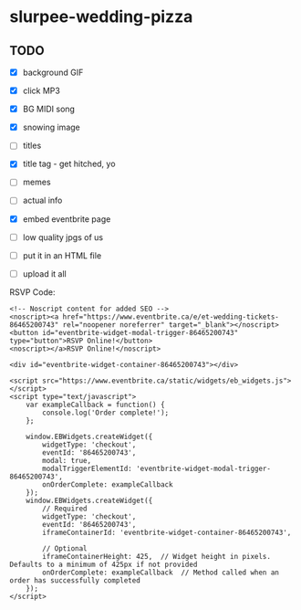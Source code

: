 # slurpee-wedding-pizza

## TODO

- [x] background GIF
- [x] click MP3
- [x] BG MIDI song
- [x] snowing image
- [ ] titles
- [x] title tag - get hitched, yo
- [ ] memes
- [ ] actual info
- [x] embed eventbrite page
- [ ] low quality jpgs of us
- [ ] put it in an HTML file
- [ ] upload it all


RSVP Code:
```
<!-- Noscript content for added SEO -->
<noscript><a href="https://www.eventbrite.ca/e/et-wedding-tickets-86465200743" rel="noopener noreferrer" target="_blank"></noscript>
<button id="eventbrite-widget-modal-trigger-86465200743" type="button">RSVP Online!</button>
<noscript></a>RSVP Online!</noscript>

<div id="eventbrite-widget-container-86465200743"></div>

<script src="https://www.eventbrite.ca/static/widgets/eb_widgets.js"></script>
<script type="text/javascript">
    var exampleCallback = function() {
        console.log('Order complete!');
    };

    window.EBWidgets.createWidget({
        widgetType: 'checkout',
        eventId: '86465200743',
        modal: true,
        modalTriggerElementId: 'eventbrite-widget-modal-trigger-86465200743',
        onOrderComplete: exampleCallback
    });
    window.EBWidgets.createWidget({
        // Required
        widgetType: 'checkout',
        eventId: '86465200743',
        iframeContainerId: 'eventbrite-widget-container-86465200743',

        // Optional
        iframeContainerHeight: 425,  // Widget height in pixels. Defaults to a minimum of 425px if not provided
        onOrderComplete: exampleCallback  // Method called when an order has successfully completed
    });
</script>
```
